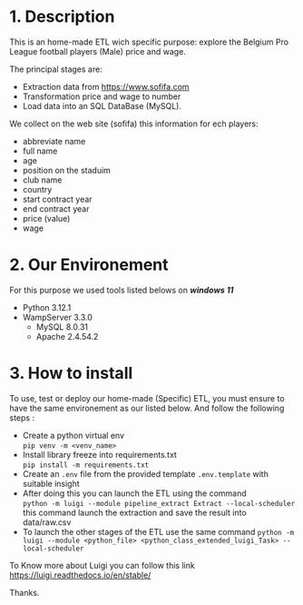 # 1. Description
This is an home-made ETL wich specific purpose: explore the Belgium Pro League  football players (Male) price and wage.

The principal stages are:
- Extraction data from https://www.sofifa.com
- Transformation price and wage to number
- Load data into an SQL DataBase (MySQL).

We collect on the web site (sofifa) this information for ech players:
- abbreviate name
- full name
- age
- position on the staduim
- club name
- country
- start contract year
- end contract year
- price (value)
- wage

# 2. Our Environement
For this purpose we used tools listed belows on ***windows 11***
 - Python 3.12.1
 - WampServer 3.3.0
   - MySQL 8.0.31
   - Apache 2.4.54.2

# 3. How to install 
To use, test or deploy our home-made (Specific) ETL, you must ensure to have the same environement as our listed below.
And follow the following steps :
- Create a python virtual env  
  ``pip venv -m <venv_name>``
- Install library freeze into requirements.txt  
  ``pip install -m requirements.txt``
- Create an ``.env`` file from the provided template ``.env.template`` with suitable insight
- After doing this you can launch the ETL using the command   
  ``python -m luigi --module pipeline_extract Extract --local-scheduler``
  this command launch the extraction and save the result into data/raw.csv
- To launch the other stages of the ETL use the same command
  ``python -m luigi --module <python_file> <python_class_extended_luigi_Task> --local-scheduler``

To Know more about Luigi you can follow this link https://luigi.readthedocs.io/en/stable/

Thanks.